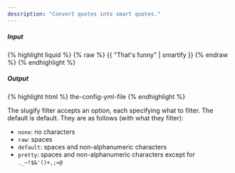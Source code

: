 ```yaml
---
description: "Convert quotes into smart quotes."
---
```

##### Input
{% highlight liquid %}
{% raw %}
{{ "That's funny" | smartify }}
{% endraw %}
{% endhighlight %}

##### Output

{% highlight html %}
the-config-yml-file
{% endhighlight %}

The slugify filter accepts an option, each specifying what to filter. The default is default. They are as follows (with what they filter):

* `none`: no characters
* `raw`: spaces
* `default`: spaces and non-alphanumeric characters
* `pretty`: spaces and non-alphanumeric characters except for `._~!$&'()+,;=@`
